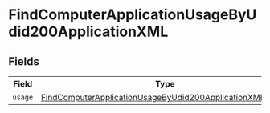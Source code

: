# FindComputerApplicationUsageByUdid200ApplicationXML


## Fields

| Field                                                                                                                                           | Type                                                                                                                                            | Required                                                                                                                                        | Description                                                                                                                                     |
| ----------------------------------------------------------------------------------------------------------------------------------------------- | ----------------------------------------------------------------------------------------------------------------------------------------------- | ----------------------------------------------------------------------------------------------------------------------------------------------- | ----------------------------------------------------------------------------------------------------------------------------------------------- |
| `usage`                                                                                                                                         | [FindComputerApplicationUsageByUdid200ApplicationXMLUsage](../../models/operations/findcomputerapplicationusagebyudid200applicationxmlusage.md) | :heavy_minus_sign:                                                                                                                              | N/A                                                                                                                                             |